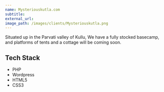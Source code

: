 ```yaml
---
name: Mysteriouskutla.com
subtitle: 
external_url: 
image_path: /images/clients/Mysteriouskutla.png
---
```


Situated up in the Parvati valley of Kullu, We have a fully stocked basecamp, and platforms of tents and a cottage will be coming soon.



## Tech Stack

* PHP
* Wordpress
* HTML5
* CSS3